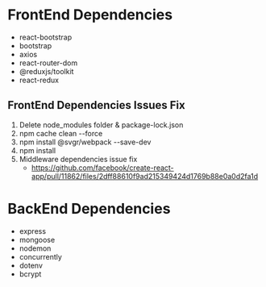 # FrontEnd Dependencies

- react-bootstrap
- bootstrap
- axios
- react-router-dom
- @reduxjs/toolkit
- react-redux

## FrontEnd Dependencies Issues Fix

1. Delete node_modules folder & package-lock.json
2. npm cache clean --force
3. npm install @svgr/webpack --save-dev
4. npm install
5. Middleware dependencies issue fix
   - https://github.com/facebook/create-react-app/pull/11862/files/2dff88610f9ad215349424d1769b88e0a0d2fa1d

# BackEnd Dependencies

- express
- mongoose
- nodemon
- concurrently
- dotenv
- bcrypt
